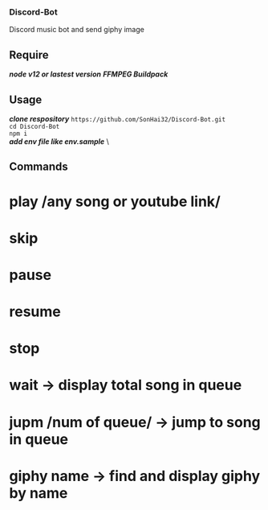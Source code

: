 ### Discord-Bot
Discord music bot and send giphy image
## Require
***node v12 or lastest version***
***FFMPEG Buildpack***
## Usage
***clone respository*** ```https://github.com/SonHai32/Discord-Bot.git``` \
```cd Discord-Bot``` \
```npm i ``` \
***add env file like env.sample*** \

## Commands
# play /any song or youtube link/
# skip 
# pause  
# resume
# stop
# wait -> display total song in queue
# jupm /num of queue/ -> jump to song in queue
# giphy name -> find and display giphy by name
